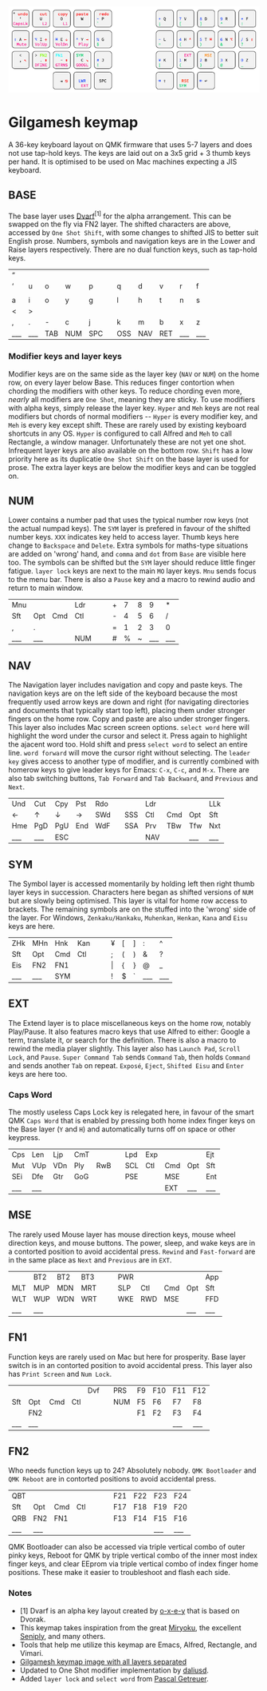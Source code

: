 ![Gilgamesh keymap image](https://github.com/gilgameshone/gilgamesh-layout/blob/main/Gilgamesh-whole.drawio.png)

# Gilgamesh keymap
A 36-key keyboard layout on QMK firmware that uses 5-7 layers and does not use tap-hold keys. 
The keys are laid out on a 3x5 grid + 3 thumb keys per hand. It is optimised to be used on Mac machines expecting a JIS keyboard.

## BASE

The base layer uses [Dvarf](https://o-x-e-y.github.io/layouts/dvarf/index.html)<sup>[1]</sup> for the alpha arrangement. This can be swapped on the fly via FN2 layer. The shifted characters are above, accessed by `One Shot Shift`, with some changes to shifted JIS to better suit English prose. Numbers, symbols and navigation keys are in the Lower and Raise layers respectively. There are no dual function keys, such as tap-hold keys. 

|   |   |   |   |   |   |   |   |   |   |   |
|---|---|---|---|---|---|---|---|---|---|---|
| “ |   |   |   |   |   |   |   |   |   |   |
| ‘ | u | o | w | p |   | q | d | v | r | f |
|   |   |   |   |   |   |   |   |   |   |   |
| a | i | o | y | g |   | l | h | t | n | s |
| < | > |   |   |   |   |   |   |   |   |   |
| , | . | - | c | j |   | k | m | b | x | z |
|___|___|TAB|NUM|SPC|   |OSS|NAV|RET|___|___|

### Modifier keys and layer keys

Modifier keys are on the same side as the layer key (`NAV` or `NUM`) on the home row, on every layer below Base. This reduces finger contortion when chording the  modifiers with other keys. To reduce chording even more, _nearly_ all modifiers are `One Shot`, meaning they are sticky. To use modifiers with alpha keys, simply release the layer key. `Hyper` and `Meh` keys are not real modifiers but chords of normal modifiers -- `Hyper` is every modifier key, and `Meh` is every key except shift. These are rarely used by existing keyboard shortcuts in any OS. `Hyper` is configured to call Alfred and `Meh` to call Rectangle, a window manager. Unfortunately these are not yet one shot. Infrequent layer keys are also available on the bottom row. `Shift` has a low priority here as its duplicatie `One Shot Shift` on the base layer is used for prose. The extra layer keys are below the modifier keys and can be toggled on.

## NUM

Lower contains a number pad that uses the typical number row keys (not the actual numpad keys). The `SYM` layer is prefered in favour of the shifted number keys. `XXX` indicates key held to access layer. Thumb keys here change to `Backspace` and `Delete`. Extra symbols for maths-type situations are added on 'wrong' hand, and `comma` and `dot` from `Base` are visible here too. The symbols can be shifted but the `SYM` layer should reduce little finger fatigue. `layer lock` keys are next to the main `MO` layer keys. `Mnu` sends focus to the menu bar. There is also a `Pause` key and a macro to rewind audio and return to main window. 

|   |   |   |   |   |   |   |   |   |   |   |
|---|---|---|---|---|---|---|---|---|---|---|
|Mnu|   |   |Ldr|   |   | + | 7 | 8 | 9 | * |
|Sft|Opt|Cmd|Ctl|   |   | - | 4 | 5 | 6 | / |
| , | . |   |   |   |   | = | 1 | 2 | 3 | 0 |
|___|___|   |NUM|   |   | # | % | ~ |___|___|

## NAV

The Navigation layer includes navigation and copy and paste keys. The navigation keys are on the left side of the keyboard because the most frequently used arrow keys are down and right (for navigating directories and documents that typically start top left), placing them under stronger fingers on the home row. Copy and paste are also under stronger fingers. This layer also includes Mac screen screen options. `select word` here will highlight the word under the cursor and select it. Press again to highlight the ajacent word too. Hold shift and press `select word` to select an entire line. `word forward` will move the cursor right without selecting. The `leader key` gives access to another type of modifier, and is currently combined with homerow keys to give leader keys for Emacs: `C-x`, `C-c`, and `M-x`.  There are also tab switching buttons, `Tab Forward` and `Tab Backward`, and `Previous` and `Next`.

|   |   |   |   |   |   |   |   |   |   |   |
|---|---|---|---|---|---|---|---|---|---|---|
|Und|Cut|Cpy|Pst|Rdo|   |   |Ldr|   |   |LLk| 
|←  |↑  |↓  |→  |SWd|   |SSS|Ctl|Cmd|Opt|Sft| 
|Hme|PgD|PgU|End|WdF|   |SSA|Prv|TBw|Tfw|Nxt|
|___|___|ESC|   |   |   |   |NAV|   |___|___|

## SYM

The Symbol layer is accessed momentarily by holding left then right thumb layer keys in succession. Characters here began as shifted versions of `NUM` but are slowly being optimised. This layer is vital for home row access to brackets. The remaining symbols are on the stuffed into the 'wrong' side of the layer. For Windows, `Zenkaku/Hankaku`, `Muhenkan`, `Henkan`, `Kana` and `Eisu` keys are here. 

|   |   |   |   |   |   |   |   |   |   |   |
|---|---|---|---|---|---|---|---|---|---|---|
|ZHk|MHn|Hnk|Kan|   |   | ¥ | [ | ] | : | ^ |
|Sft|Opt|Cmd|Ctl|   |   | ; | ( | ) | & | ? |
|Eis|FN2|FN1|   |   |   | \|| { | } | @ | _ |
|___|___|SYM|   |   |   | ! | $ | ` |___|___|

## EXT

The Extend layer is to place miscellaneous keys on the home row, notably Play/Pause. 
It also features macro keys that use Alfred to either: Google a term, translate it, or search for the definition. There is also a macro to rewind the media player slightly. This layer also has `Launch Pad`, `Scroll Lock`, and `Pause`. `Super Command Tab` sends `Command` `Tab`, then holds `Command` and sends another `Tab` on repeat. `Exposé`, `Eject`, `Shifted Eisu` and `Enter` keys are here too. 

### Caps Word
The mostly useless Caps Lock key is relegated here, in favour of the smart QMK `Caps Word` that is enabled by pressing both home index finger keys on the Base layer (`Y` and `H`) and automatically turns off on space or other keypress. 

|   |   |   |   |   |   |   |   |   |   |   |
|---|---|---|---|---|---|---|---|---|---|---|
|Cps|Len|Ljp|CmT|   |   |Lpd|Exp|   |   |Ejt| 
|Mut|VUp|VDn|Ply|RwB|   |SCL|Ctl|Cmd|Opt|Sft| 
|SEi|Dfe|Gtr|GoG|   |   |PSE|   |MSE|   |Ent|
|___|___|   |   |   |   |   |   |EXT|___|___|

## MSE

The rarely used Mouse layer has mouse direction keys, mouse wheel direction keys, and mouse buttons. The power, sleep, and wake keys are in a contorted position to avoid accidental press. `Rewind` and `Fast-forward` are in the same place as `Next` and `Previous` are in `EXT`.

|   |   |   |   |   |   |   |   |   |   |   |
|---|---|---|---|---|---|---|---|---|---|---|
|   |BT2|BT2|BT3|   |   |PWR|   |   |   |App|
|MLT|MUP|MDN|MRT|   |   |SLP|Ctl|Cmd|Opt|Sft|
|WLT|WUP|WDN|WRT|   |   |WKE|RWD|MSE|   |FFD|
|___|___|   |   |   |   |   |   |   |___|___|

## FN1

Function keys are rarely used on Mac but here for prosperity. Base layer switch is in an contorted position to avoid accidental press. This layer also has `Print Screen` and `Num Lock`.

|   |   |   |   |   |   |   |   |   |   |   |
|---|---|---|---|---|---|---|---|---|---|---|
|   |   |   |   |Dvf|   |PRS|F9 |F10|F11|F12|
|Sft|Opt|Cmd|Ctl|   |   |NUM|F5 | F6| F7| F8|
|   |FN2|   |   |   |   |   |F1 | F2| F3| F4|
|___|___|   |   |   |   |   |   |   |___|___|

## FN2

Who needs function keys up to 24? Absolutely nobody. `QMK Bootloader` and `QMK Reboot` are in contorted positions to avoid accidental press.

|   |   |   |   |   |   |   |   |   |   |   |
|---|---|---|---|---|---|---|---|---|---|---|
|QBT|   |   |   |   |   |   |F21|F22|F23|F24|
|Sft|Opt|Cmd|Ctl|   |   |   |F17|F18|F19|F20|
|QRB|FN2|FN1|   |   |   |   |F13|F14|F15|F16|
|___|___|   |   |   |   |   |   |   |___|___|

QMK Bootloader can also be accessed via triple vertical combo of outer pinky keys, Reboot for QMK by triple vertical combo of the inner most index finger keys, and clear EEprom via triple vertical combo of index finger home positions. These make it easier to troubleshoot and flash each side.

### Notes

 - [1] Dvarf is an alpha key layout created by [o-x-e-y](https://o-x-e-y.github.io/) that is based on Dvorak.
 - This keymap takes inspiration from the great [Miryoku](https://github.com/manna-harbour/miryoku), the excellent [Seniply](https://stevep99.github.io/seniply/), and many others.
 - Tools that help me utilize this keymap are Emacs, Alfred, Rectangle, and Vimari.
 - [Gilgamesh keymap image with all layers separated](https://github.com/gilgameshone/gilgamesh-layout/blob/main/Gilgamesh-layers.drawio.png)
 - Updated to One Shot modifier implementation by [daliusd](https://blog.ffff.lt/posts/callum-layers/).
 - Added `layer lock` and `select word` from [Pascal Getreuer](https://getreuer.info/posts/keyboards/index.html).
